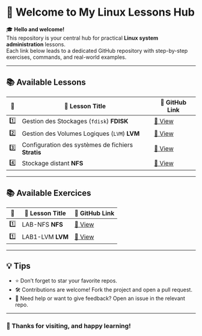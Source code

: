 # 👋 Welcome to My Linux Lessons Hub

🎓 **Hello and welcome!**  
This repository is your central hub for practical **Linux system administration** lessons.  
Each link below leads to a dedicated GitHub repository with step-by-step exercises, commands, and real-world examples.

---

## 📚 Available Lessons

| 🔢 | 📘 Lesson Title                                           | 🔗 GitHub Link |
|----|-----------------------------------------------------------|----------------|
| 1️⃣ | Gestion des Stockages (`fdisk`) **FDISK**                | [📁 View](https://github.com/Tekaya1/GDS) |
| 2️⃣ | Gestion des Volumes Logiques (`LVM`)  **LVM**            | [📁 View](https://github.com/Tekaya1/LVM) |
| 3️⃣ | Configuration des systèmes de fichiers **Stratis**       | [📁 View](https://github.com/Tekaya1/STRATIS) |
| 4️⃣ | Stockage distant **NFS**                                 | [📁 View](https://github.com/Tekaya1/NFS) |

---
## 📚 Available Exercices 

| 🔢 | 📘 Lesson Title                                           | 🔗 GitHub Link |
|----|-----------------------------------------------------------|----------------|
| 1️⃣ | LAB-NFS **NFS**                 | [📁 View](https://github.com/Tekaya1/Lab_NFS) |
| 1️⃣ | LAB1-LVM **LVM**                | [📁 View](https://github.com/Tekaya1/Lab-LVM-1) |
---

## 💡 Tips

- ⭐ Don’t forget to star your favorite repos.
- 🛠️ Contributions are welcome! Fork the project and open a pull request.
- 💬 Need help or want to give feedback? Open an issue in the relevant repo.

---

### 🙌 Thanks for visiting, and happy learning!
